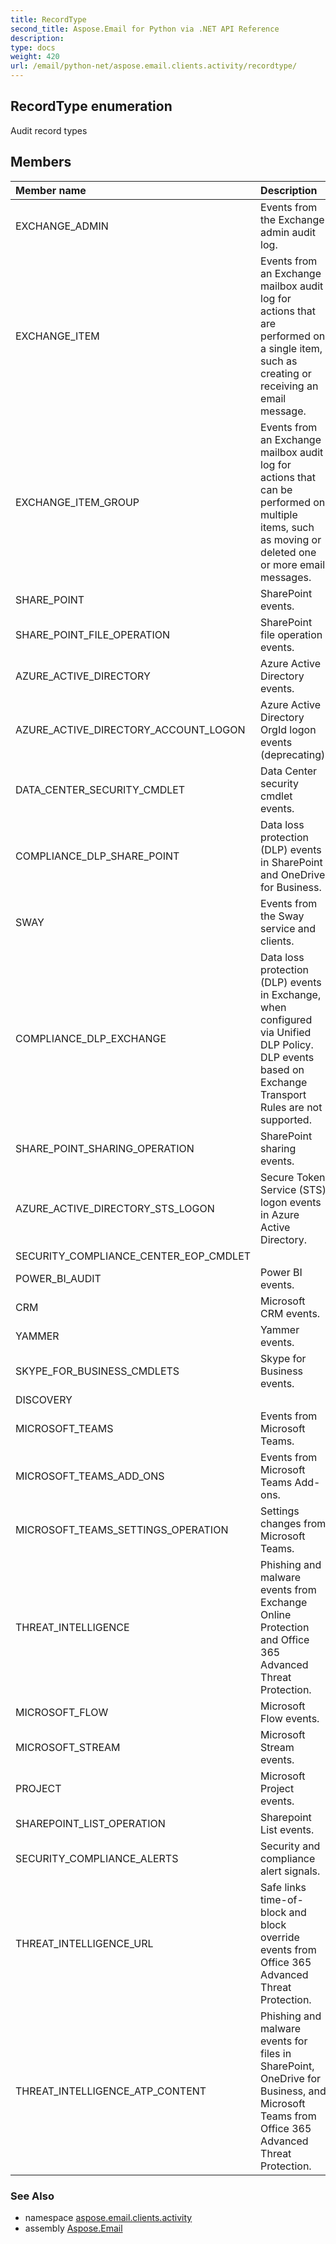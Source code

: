 ```yaml
---
title: RecordType
second_title: Aspose.Email for Python via .NET API Reference
description: 
type: docs
weight: 420
url: /email/python-net/aspose.email.clients.activity/recordtype/
---
```


## RecordType enumeration

Audit record types

## Members
| Member name | Description |
| :- | :- |
|EXCHANGE_ADMIN|Events from the Exchange admin audit log.|
|EXCHANGE_ITEM|Events from an Exchange mailbox audit log for actions that are performed on a single item, such as creating or receiving an email message.|
|EXCHANGE_ITEM_GROUP|Events from an Exchange mailbox audit log for actions that can be performed on multiple items, such as moving or deleted one or more email messages.|
|SHARE_POINT|SharePoint events.|
|SHARE_POINT_FILE_OPERATION|SharePoint file operation events.|
|AZURE_ACTIVE_DIRECTORY|Azure Active Directory events.|
|AZURE_ACTIVE_DIRECTORY_ACCOUNT_LOGON|Azure Active Directory OrgId logon events (deprecating).|
|DATA_CENTER_SECURITY_CMDLET|Data Center security cmdlet events.|
|COMPLIANCE_DLP_SHARE_POINT|Data loss protection (DLP) events in SharePoint and OneDrive for Business.|
|SWAY|Events from the Sway service and clients.|
|COMPLIANCE_DLP_EXCHANGE|Data loss protection (DLP) events in Exchange, when configured via Unified DLP Policy. DLP events based on Exchange Transport Rules are not supported.|
|SHARE_POINT_SHARING_OPERATION|SharePoint sharing events.|
|AZURE_ACTIVE_DIRECTORY_STS_LOGON|Secure Token Service (STS) logon events in Azure Active Directory.|
|SECURITY_COMPLIANCE_CENTER_EOP_CMDLET||
|POWER_BI_AUDIT|Power BI events.|
|CRM|Microsoft CRM events.|
|YAMMER|Yammer events.|
|SKYPE_FOR_BUSINESS_CMDLETS|Skype for Business events.|
|DISCOVERY||
|MICROSOFT_TEAMS|Events from Microsoft Teams.|
|MICROSOFT_TEAMS_ADD_ONS|Events from Microsoft Teams Add-ons.|
|MICROSOFT_TEAMS_SETTINGS_OPERATION|Settings changes from Microsoft Teams.|
|THREAT_INTELLIGENCE|Phishing and malware events from Exchange Online Protection and Office 365 Advanced Threat Protection.|
|MICROSOFT_FLOW|Microsoft Flow events.|
|MICROSOFT_STREAM|Microsoft Stream events.|
|PROJECT|Microsoft Project events.|
|SHAREPOINT_LIST_OPERATION|Sharepoint List events.|
|SECURITY_COMPLIANCE_ALERTS|Security and compliance alert signals.|
|THREAT_INTELLIGENCE_URL|Safe links time-of-block and block override events from Office 365 Advanced Threat Protection.|
|THREAT_INTELLIGENCE_ATP_CONTENT|Phishing and malware events for files in SharePoint, OneDrive for Business, and Microsoft Teams from Office 365 Advanced Threat Protection.|

### See Also

* namespace [aspose.email.clients.activity](/email/python-net/aspose.email.clients.activity/)
* assembly [Aspose.Email](/slides/python-net/)

